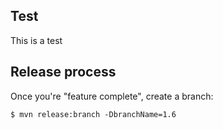 Test
---

This is a test

Release process
----

Once you're "feature complete", create a branch:

	$ mvn release:branch -DbranchName=1.6

